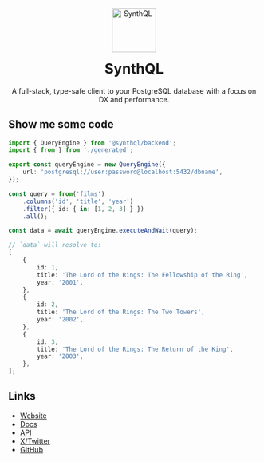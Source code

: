 <div align="center">

<img src="/assets/logo.png" width="88" alt="SynthQL"  />
<h1 style="margin-top:16px">SynthQL</h1>
<p>A full-stack, type-safe client to your PostgreSQL database with a focus on DX and performance.</p>
</div>

## Show me some code

```ts
import { QueryEngine } from '@synthql/backend';
import { from } from './generated';

export const queryEngine = new QueryEngine({
    url: 'postgresql://user:password@localhost:5432/dbname',
});

const query = from('films')
    .columns('id', 'title', 'year')
    .filter({ id: { in: [1, 2, 3] } })
    .all();

const data = await queryEngine.executeAndWait(query);

// `data` will resolve to:
[
    {
        id: 1,
        title: 'The Lord of the Rings: The Fellowship of the Ring',
        year: '2001',
    },
    {
        id: 2,
        title: 'The Lord of the Rings: The Two Towers',
        year: '2002',
    },
    {
        id: 3,
        title: 'The Lord of the Rings: The Return of the King',
        year: '2003',
    },
];
```

## Links

-   [Website](https://synthql.dev)
-   [Docs](https://synthql.dev/docs/getting-started)
-   [API](https://synthql.dev/reference)
-   [X/Twitter](https://twitter.com/fernandohur)
-   [GitHub](https://github.com/synthql/SynthQL)
